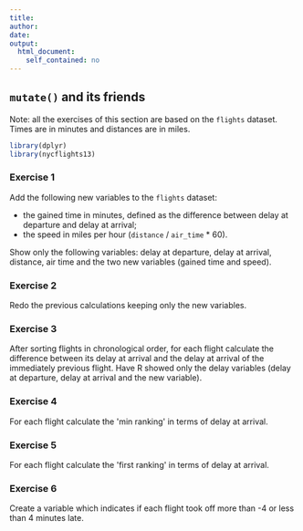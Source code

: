 ```yaml
---
title:
author:
date:
output:
  html_document:
    self_contained: no
---
```




## `mutate()` and its friends
Note: all the exercises of this section are based on the `flights` dataset.  
Times are in minutes and distances are in miles.


```r
library(dplyr)
library(nycflights13)
```


### Exercise 1
Add the following new variables to the `flights` dataset:

* the gained time in minutes, defined as the difference between delay at departure and delay at arrival;
* the speed in miles per hour (`distance` / `air_time` * 60).

Show only the following variables: delay at departure, delay at arrival, distance, air time and the two new variables (gained time and speed).




### Exercise 2
Redo the previous calculations keeping only the new variables.




### Exercise 3
After sorting flights in chronological order, for each flight calculate the difference between its delay at arrival and the delay at arrival of the immediately previous flight. Have R showed only the delay variables (delay at departure, delay at arrival and the new variable).




### Exercise 4
For each flight calculate the 'min ranking' in terms of delay at arrival.




### Exercise 5
For each flight calculate the 'first ranking' in terms of delay at arrival.




### Exercise 6
Create a variable which indicates if each flight took off more than -4 or less than 4 minutes late.


